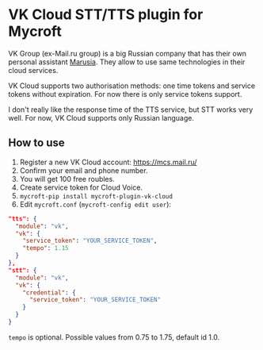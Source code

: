 # VK Cloud STT/TTS plugin for Mycroft

VK Group (ex-Mail.ru group) is a big Russian company that has their own personal assistant [Marusia](https://marusia.mail.ru/). They allow to use same technologies in their cloud services.

VK Cloud supports two authorisation methods: one time tokens and service tokens without expiration. For now there is only service tokens support.

I don't really like the response time of the TTS service, but STT works very well. For now, VK Cloud supports only Russian language.

## How to use
1. Register a new VK Cloud account: https://mcs.mail.ru/
2. Confirm your email and phone number.
3. You will get 100 free roubles.
4. Create service token for Cloud Voice.
5. `mycroft-pip install mycroft-plugin-vk-cloud`
6. Edit `mycroft.conf` (`mycroft-config edit user`):
```json
"tts": {
  "module": "vk",
  "vk": {
    "service_token": "YOUR_SERVICE_TOKEN",
    "tempo": 1.15
  }
},
"stt": {
  "module": "vk",
  "vk": {
    "credential": {
      "service_token": "YOUR_SERVICE_TOKEN"
    }
  }
}
```
`tempo` is optional. Possible values from 0.75 to 1.75, default id 1.0.